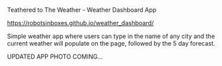 Teathered to The Weather - Weather Dashboard App

https://robotsinboxes.github.io/weather_dashboard/


Simple weather app where users can type in the name of any city and the current weather will populate on the page, followed by the 5 day forecast.

UPDATED APP PHOTO COMING...

